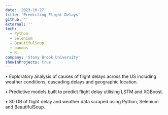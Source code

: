 ```yaml
---
date: '2023-10-27'
title: 'Predicting Flight Delays'
github: ''
external: ''
tech:
  - Python
  - Selenium
  - BeautifulSoup
  - pandas
  - R
company: 'Stony Brook University'
showInProjects: true
---
```


• Exploratory analysis of causes of flight delays across the US including weather conditions, cascading delays and
geographic location.

• Predictive models built to predict flight delay utilising LSTM and XGBoost.

• 30 GB of flight delay and weather data scraped using Python, Selenium and BeautifulSoup.
